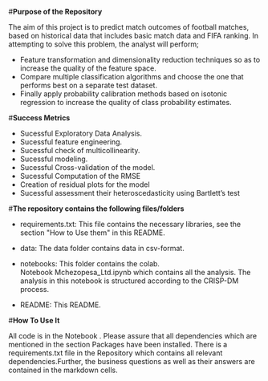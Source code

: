 #**Purpose of the Repository**


The aim of this project is to predict match outcomes of football matches, based on historical data that includes basic match data and FIFA ranking. In attempting to solve this problem, the analyst will perform;

* Feature transformation and dimensionality reduction techniques so as to increase the quality of the feature space.
* Compare multiple classification algorithms and choose the one that performs best on a separate test dataset.
* Finally apply probability calibration methods based on isotonic regression to increase the quality of class probability estimates.

#**Success Metrics**

* Sucessful Exploratory Data Analysis.
* Sucessful feature engineering.
* Sucessful check of multicollinearity.
* Sucessful modeling.
* Sucessful Cross-validation of the model.
* Sucessful Computation of the RMSE
* Creation of residual plots for the model
* Sucessful assessment their heteroscedasticity using Bartlett’s test

#**The repository contains the following files/folders**

* requirements.txt: This file contains the necessary libraries, see the section "How to Use them" in this README.

* data: The data folder contains data in csv-format.

* notebooks: This folder contains the colab. Notebook Mchezopesa_Ltd.ipynb which contains all the analysis. The analysis in this notebook is structured according to the CRISP-DM process.
 
* README: This README.

#**How To Use It**

All code is in the  Notebook . Please assure that all dependencies which are mentioned in the section Packages have been installed. There is a requirements.txt file in the Repository which contains all relevant dependencies.Further, the business questions as well as their answers are contained in the  markdown cells.
